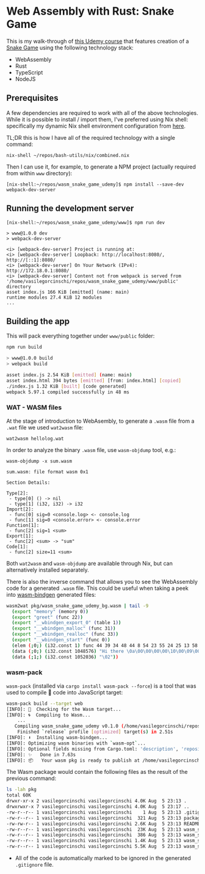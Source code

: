 # Web Assembly with Rust: Snake Game

This is my walk-through of [this Udemy course](https://www.udemy.com/course/rust-webassembly-with-js-ts-the-practical-guide/?couponCode=ST18MT12125CROW)
that features creation of a [Snake Game](<https://en.wikipedia.org/wiki/Snake_(video_game_genre)>) using the following technology stack:

- WebAssembly
- Rust
- TypeScript
- NodeJS

## Prerequisites

A few dependencies are required to work with all of the above technologies. While it is possible to install / import them,
I've preferred using Nix shell: specifically my dynamic Nix shell environment configuration from [here](https://github.com/vasigorc/bash-utils/tree/main/nix).

TL;DR this is how I have all of the required technology with a single command:

```shell
nix-shell ~/repos/bash-utils/nix/combined.nix
```

Then I can use it, for example, to generate a NPM project (actually required from within `www` directory):

```shell
[nix-shell:~/repos/wasm_snake_game_udemy]$ npm install --save-dev webpack-dev-server
```

## Running the development server

```shell
[nix-shell:~/repos/wasm_snake_game_udemy/www]$ npm run dev

> www@1.0.0 dev
> webpack-dev-server

<i> [webpack-dev-server] Project is running at:
<i> [webpack-dev-server] Loopback: http://localhost:8080/, http://[::1]:8080/
<i> [webpack-dev-server] On Your Network (IPv4): http://172.18.0.1:8080/
<i> [webpack-dev-server] Content not from webpack is served from '/home/vasilegorcinschi/repos/wasm_snake_game_udemy/www/public' directory
asset index.js 166 KiB [emitted] (name: main)
runtime modules 27.4 KiB 12 modules
...
```

## Building the app

This will pack everything together under `www/public` folder:

```bash
npm run build

> www@1.0.0 build
> webpack build

asset index.js 2.54 KiB [emitted] (name: main)
asset index.html 394 bytes [emitted] [from: index.html] [copied]
./index.js 1.32 KiB [built] [code generated]
webpack 5.97.1 compiled successfully in 48 ms
```

### WAT - WASM files

At the stage of introduction to WebAsembly, to generate a `.wasm` file from a `.wat` file we used `wat2wasm` file:

```shell
wat2wasm hellolog.wat
```

In order to analyze the binary `.wasm` file, use `wasm-objdump` tool, e.g.:

```shell
wasm-objdump -x sum.wasm

sum.wasm: file format wasm 0x1

Section Details:

Type[2]:
 - type[0] () -> nil
 - type[1] (i32, i32) -> i32
Import[2]:
 - func[0] sig=0 <console.log> <- console.log
 - func[1] sig=0 <console.error> <- console.error
Function[1]:
 - func[2] sig=1 <sum>
Export[1]:
 - func[2] <sum> -> "sum"
Code[1]:
 - func[2] size=11 <sum>
```

Both `wat2wasm` and `wasm-objdump` are available through Nix, but can alternatively installed separately.

There is also the inverse command that allows you to see the WebAssembly code for a generated `.wasm` file. This could
be useful when taking a peek into [wasm-bindgen](https://docs.rs/wasm-bindgen/latest/wasm_bindgen/) generated files:

```bash
wasm2wat pkg/wasm_snake_game_udemy_bg.wasm | tail -9
  (export "memory" (memory 0))
  (export "greet" (func 22))
  (export "__wbindgen_export_0" (table 1))
  (export "__wbindgen_malloc" (func 31))
  (export "__wbindgen_realloc" (func 33))
  (export "__wbindgen_start" (func 0))
  (elem (;0;) (i32.const 1) func 44 39 34 48 44 8 54 23 55 24 25 13 58 36 26 14 57 19 11 56 47 46 50 27 49 59 35 20 15 18 62 41 51 43 52)
  (data (;0;) (i32.const 1048576) "Hi there \0a\00\00\00\00\10\00\09\00\00\00\09\00\10\00\01\00\00\00Lazy instance has previously been poisoned\00\00\1c...")
  (data (;1;) (i32.const 1052036) "\02"))
```

### wasm-pack

`wasm-pack` (installed via `cargo install wasm-pack --force`) is a tool that was used to compile
🦀 code into JavaScript target:

```bash
wasm-pack build --target web
[INFO]: 🎯  Checking for the Wasm target...
[INFO]: 🌀  Compiling to Wasm...
    ...
   Compiling wasm_snake_game_udemy v0.1.0 (/home/vasilegorcinschi/repos/wasm_snake_game_udemy)
    Finished `release` profile [optimized] target(s) in 2.51s
[INFO]: ⬇️  Installing wasm-bindgen...
[INFO]: Optimizing wasm binaries with `wasm-opt`...
[INFO]: Optional fields missing from Cargo.toml: 'description', 'repository', and 'license'. These are not necessary, but recommended
[INFO]: ✨   Done in 7.63s
[INFO]: 📦   Your wasm pkg is ready to publish at /home/vasilegorcinschi/repos/wasm_snake_game_udemy/pkg.
```

The Wasm package would contain the following files as the result of the previous command:

```bash
ls -lah pkg
total 60K
drwxr-xr-x 2 vasilegorcinschi vasilegorcinschi 4.0K Aug  5 23:13 .
drwxrwxr-x 7 vasilegorcinschi vasilegorcinschi 4.0K Aug  5 23:17 ..
-rw-r--r-- 1 vasilegorcinschi vasilegorcinschi    1 Aug  5 23:13 .gitignore
-rw-r--r-- 1 vasilegorcinschi vasilegorcinschi  321 Aug  5 23:13 package.json
-rw-rw-r-- 1 vasilegorcinschi vasilegorcinschi 2.6K Aug  5 23:13 README.md
-rw-r--r-- 1 vasilegorcinschi vasilegorcinschi  23K Aug  5 23:13 wasm_snake_game_udemy_bg.wasm
-rw-r--r-- 1 vasilegorcinschi vasilegorcinschi  386 Aug  5 23:13 wasm_snake_game_udemy_bg.wasm.d.ts
-rw-r--r-- 1 vasilegorcinschi vasilegorcinschi 1.4K Aug  5 23:13 wasm_snake_game_udemy.d.ts
-rw-r--r-- 1 vasilegorcinschi vasilegorcinschi 5.5K Aug  5 23:13 wasm_snake_game_udemy.js
```

- All of the code is automatically marked to be ignored in the generated `.gitignore` file.

